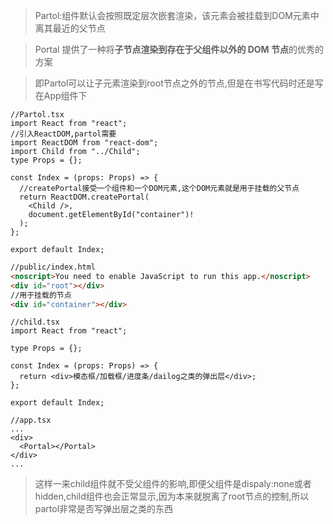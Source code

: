 > Partol:组件默认会按照既定层次嵌套渲染，该元素会被挂载到DOM元素中离其最近的父节点

> Portal 提供了一种将**子节点渲染到存在于父组件以外的 DOM 节点**的优秀的方案

> 即Partol可以让子元素渲染到root节点之外的节点,但是在书写代码时还是写在App组件下

```tsx
//Partol.tsx
import React from "react";
//引入ReactDOM,partol需要
import ReactDOM from "react-dom";
import Child from "../Child";
type Props = {};

const Index = (props: Props) => {
  //createPortal接受一个组件和一个DOM元素,这个DOM元素就是用于挂载的父节点
  return ReactDOM.createPortal(
    <Child />,
    document.getElementById("container")!
  );
};

export default Index;
```

```html
//public/index.html
<noscript>You need to enable JavaScript to run this app.</noscript>
<div id="root"></div>
//用于挂载的节点
<div id="container"></div>
```

```tsx
//child.tsx
import React from "react";

type Props = {};

const Index = (props: Props) => {
  return <div>模态框/加载框/进度条/dailog之类的弹出层</div>;
};

export default Index;
```

```tsx
//app.tsx
...
<div>
  <Portal></Portal>
</div>
...
```

> 这样一来child组件就不受父组件的影响,即便父组件是dispaly:none或者hidden,child组件也会正常显示,因为本来就脱离了root节点的控制,所以partol非常是否写弹出层之类的东西